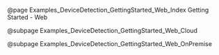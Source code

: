@page Examples_DeviceDetection_GettingStarted_Web_Index Getting Started - Web

@subpage Examples_DeviceDetection_GettingStarted_Web_Cloud

@subpage Examples_DeviceDetection_GettingStarted_Web_OnPremise